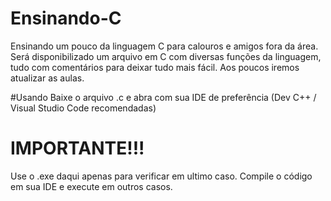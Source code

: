 ﻿# Ensinando-C
Ensinando um pouco da linguagem C para calouros e amigos fora da área.
Será disponibilizado um arquivo em C com diversas funções da linguagem, tudo com comentários para deixar tudo mais fácil.
Aos poucos iremos atualizar as aulas.

#Usando
Baixe o arquivo .c e abra com sua IDE de preferência (Dev C++ / Visual Studio Code recomendadas)

# IMPORTANTE!!!
Use o .exe daqui apenas para verificar em ultimo caso.
Compile o código em sua IDE e execute  em outros casos.
